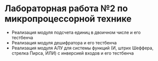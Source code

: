 # Лабораторная работа №2 по микропроцессорной технике
- Реализация модуля подсчета единиц в двоичном числе и его тестбенча
- Реализация модуля дешифратора и его тестбенча
- Реализация модуля АЛУ для системы функций (И, штрих Шеффера, стрелка Пирса, ИЛИ) с инверсией входов и его тестбенча

